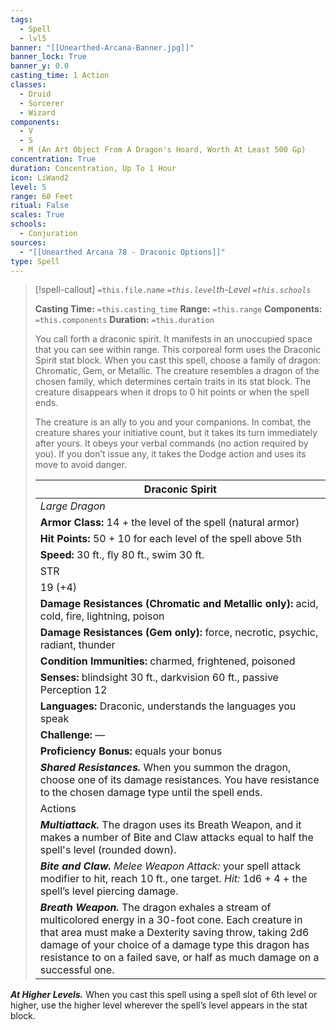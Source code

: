 ```yaml
---
tags:
  - Spell
  - lvl5
banner: "[[Unearthed-Arcana-Banner.jpg]]"
banner_lock: True
banner_y: 0.0
casting_time: 1 Action
classes:
  - Druid
  - Sorcerer
  - Wizard
components:
  - V
  - S
  - M (An Art Object From A Dragon's Hoard, Worth At Least 500 Gp)
concentration: True
duration: Concentration, Up To 1 Hour
icon: LiWand2
level: 5
range: 60 Feet
ritual: False
scales: True
schools:
  - Conjuration
sources:
  - "[[Unearthed Arcana 78 - Draconic Options]]"
type: Spell
---
```

>[!spell-callout] `=this.file.name`
>*`=this.level`th-Level `=this.schools`*
>
>**Casting Time:** `=this.casting_time`
>**Range:** `=this.range`
>**Components:** `=this.components`
>**Duration:** `=this.duration`
>
>You call forth a draconic spirit. It manifests in an unoccupied space that you can see within range. This corporeal form uses the Draconic Spirit stat block. When you cast this spell, choose a family of dragon: Chromatic, Gem, or Metallic. The creature resembles a dragon of the chosen family, which determines certain traits in its stat block. The creature disappears when it drops to 0 hit points or when the spell ends.
>
>The creature is an ally to you and your companions. In combat, the creature shares your initiative count, but it takes its turn immediately after yours. It obeys your verbal commands (no action required by you). If you don’t issue any, it takes the Dodge action and uses its move to avoid danger.
>
>
>
>| Draconic Spirit |
>| --- |
>| *Large Dragon* |
>| **Armor Class:** 14 + the level of the spell (natural armor) |
>| **Hit Points:** 50 + 10 for each level of the spell above 5th |
>| **Speed:** 30 ft., fly 80 ft., swim 30 ft. |
>| STR | DEX | CON | INT | WIS | CHA |
>| 19 (+4) | 14 (+2) | 17 (+3) | 10 (+0) | 14 (+2) | 14 (+2) |
>| **Damage Resistances (Chromatic and Metallic only):** acid, cold, fire, lightning, poison |
>| **Damage Resistances (Gem only):** force, necrotic, psychic, radiant, thunder |
>| **Condition Immunities:** charmed, frightened, poisoned |
>| **Senses:** blindsight 30 ft., darkvision 60 ft., passive Perception 12 |
>| **Languages:** Draconic, understands the languages you speak |
>| **Challenge:** — |
>| **Proficiency Bonus:** equals your bonus |
>| ***Shared Resistances.*** When you summon the dragon, choose one of its damage resistances. You have resistance to the chosen damage type until the spell ends. |
>| Actions |
>| ***Multiattack.*** The dragon uses its Breath Weapon, and it makes a number of Bite and Claw attacks equal to half the spell's level (rounded down). |
>| ***Bite and Claw.*** *Melee Weapon Attack:* your spell attack modifier to hit, reach 10 ft., one target. *Hit:* 1d6 + 4 + the spell’s level piercing damage. |
>| ***Breath Weapon.*** The dragon exhales a stream of multicolored energy in a 30-foot cone. Each creature in that area must make a Dexterity saving throw, taking 2d6 damage of your choice of a damage type this dragon has resistance to on a failed save, or half as much damage on a successful one. |
>
>
***At Higher Levels.*** When you cast this spell using a spell slot of 6th level or higher, use the higher level wherever the spell’s level appears in the stat block.